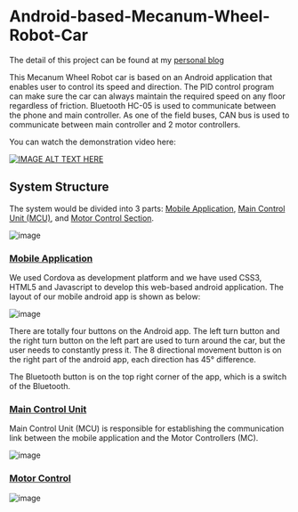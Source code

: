 # Android-based-Mecanum-Wheel-Robot-Car

The detail of this project can be found at my [personal blog](http://aaronguan.com/mecanum_wheel_robot.html) 

This Mecanum Wheel Robot car is based on an Android application that enables user to control its speed and direction. The PID control program can make sure the car can always maintain the required speed on any floor regardless of friction. Bluetooth HC-05 is used to communicate between the phone and main controller. As one of the field buses, CAN bus is used to communicate between main controller and 2 motor controllers.

You can watch the demonstration video here:

[![IMAGE ALT TEXT HERE](https://img.youtube.com/vi/ALZCfhjqnJk/0.jpg)](https://www.youtube.com/watch?v=ALZCfhjqnJk)

## System Structure

The system would be divided into 3 parts: [Mobile Application](https://github.com/aaronzguan/Android-based-Mecanum-Wheel-Robot-Car/tree/master/Android_App), [Main Control Unit (MCU)](https://github.com/aaronzguan/Android-based-Mecanum-Wheel-Robot-Car/blob/master/MainController.c), and [Motor Control Section](https://github.com/aaronzguan/Android-based-Mecanum-Wheel-Robot-Car/blob/master/MotorController.c).

![image](http://www.aaronguan.com/images/robotcar/structure.png)

### [Mobile Application](https://github.com/aaronzguan/Android-based-Mecanum-Wheel-Robot-Car/tree/master/Android_App)

We used Cordova as development platform and we have used CSS3, HTML5 and Javascript to develop this web-based android application. The layout of our mobile android app is shown as below:

![image](http://www.aaronguan.com/images/robotcar/mobileapp.png)

There are totally four buttons on the Android app. The left turn button and the right turn button on the left part are used to turn around the car, but the user needs to constantly press it. The 8 directional movement button is on the right part of the android app, each direction has 45° difference.

The Bluetooth button is on the top right corner of the app, which is a switch of the Bluetooth.

### [Main Control Unit](https://github.com/aaronzguan/Android-based-Mecanum-Wheel-Robot-Car/blob/master/MainController.c)

Main Control Unit (MCU) is responsible for establishing the communication link between the mobile application and the Motor Controllers (MC). 

![image](http://www.aaronguan.com/images/robotcar/communication.png)

### [Motor Control](https://github.com/aaronzguan/Android-based-Mecanum-Wheel-Robot-Car/blob/master/MotorController.c)

![image](http://www.aaronguan.com/images/robotcar/motor.png)


